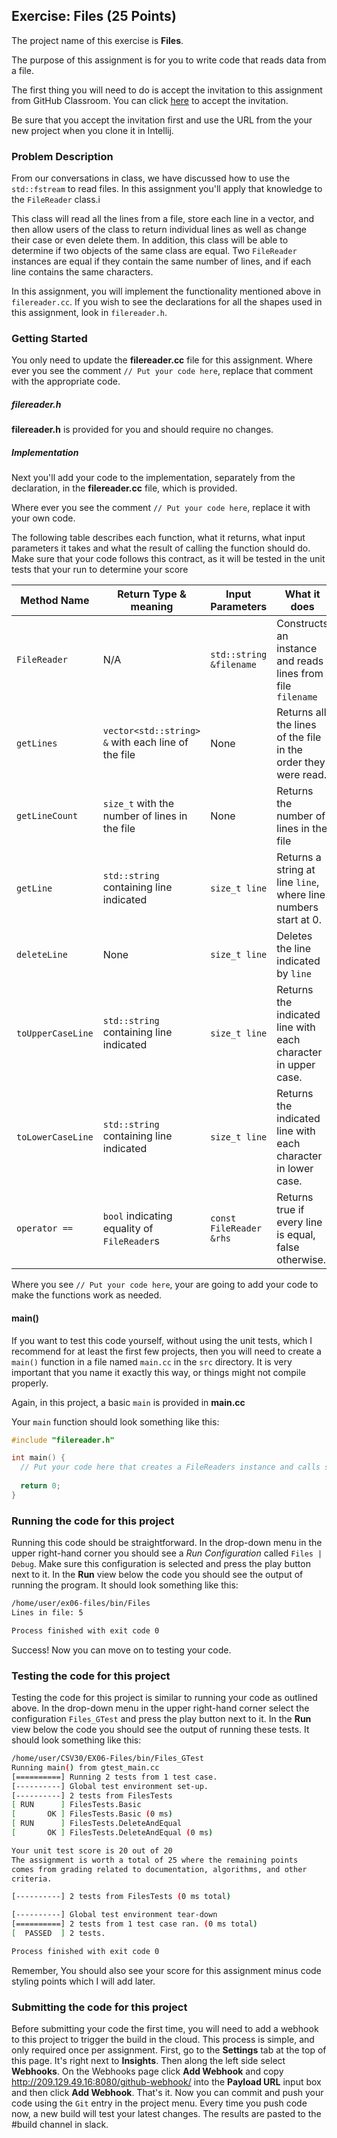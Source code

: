 ## Exercise: Files (25 Points)

The project name of this exercise is **Files**.

The purpose of this assignment is for you to write code that reads data from a file. 

The first thing you will need to do is accept the invitation to this assignment
from GitHub Classroom. You can click [here](https://classroom.github.com/a/aKz-Pr13) to accept the invitation. 

Be sure that you accept the invitation first and use the URL from
the your new project when you clone it in Intellij.

### Problem Description

From our conversations in class, we have discussed how to use the `std::fstream` to read files. In this
assignment you'll apply that knowledge to the `FileReader` class.i

This class will read all the lines from a file, store each line in a vector, and then allow users of the class
to return individual lines as well as change their case or even delete them. In addition, this class will be able
to determine if two objects of the same class are equal. Two `FileReader` instances are equal if they contain the
same number of lines, and if each line contains the same characters.

In this assignment, you will implement the functionality mentioned above in `filereader.cc`. If you wish to see the declarations
for all the shapes used in this assignment, look in `filereader.h`.

### Getting Started

You only need to update the **filereader.cc** file for this assignment.
Where ever you see the comment `// Put your code here`, replace that comment with the appropriate code. 
  
##### filereader.h

**filereader.h** is provided for you and should require no changes.  

##### Implementation

Next you'll add your code to the implementation, separately from the declaration, in the **filereader.cc** file, which is provided.

Where ever you see the comment `// Put your code here`, replace it with your own code.

The following table describes each function, what it returns, what input parameters it takes and what the result
of calling the function should do. Make sure that your code follows this contract, as it will be tested in the
unit tests that your run to determine your score

| Method Name       | Return Type & meaning                              | Input Parameters        | What it does                                                   | 
|-------------------|----------------------------------------------------|-------------------------|----------------------------------------------------------------|
| `FileReader`      | N/A                                                | `std::string &filename` | Constructs an instance and reads lines from file `filename`    |
| `getLines`        | `vector<std::string> &` with each line of the file | None                    | Returns all the lines of the file in the order they were read. |
| `getLineCount`    | `size_t` with the number of lines in the file      | None                    | Returns the number of lines in the file                        |
| `getLine`         | `std::string` containing line indicated            | `size_t line`           | Returns a string at line `line`, where line numbers start at 0.|
| `deleteLine`      | None                                               | `size_t line`           | Deletes the line indicated by `line`                           |
| `toUpperCaseLine` | `std::string` containing line indicated            | `size_t line`           | Returns the indicated line with each character in upper case.  |
| `toLowerCaseLine` | `std::string` containing line indicated            | `size_t line`           | Returns the indicated line with each character in lower case.  |
| `operator ==`     | `bool` indicating equality of `FileReader`s        | `const FileReader &rhs` | Returns true if every line is equal, false otherwise.          |

Where you see `// Put your code here`, your are going to add your code to make the functions work as
needed. 
 
#### main()

If you want to test this code yourself, without using the unit tests, which I recommend for at least the first few projects, then you will need to create a `main()` function in a file named `main.cc` in the `src` directory. It is very important that you name it exactly this way, or things might not compile properly.

Again, in this project, a basic `main` is provided in **main.cc**

Your `main` function should look something like this:

```cpp
#include "filereader.h"

int main() {
  // Put your code here that creates a FileReaders instance and calls several of its methods.
  
  return 0;
}
```

### Running the code for this project

Running this code should be straightforward. In the drop-down 
menu in the upper right-hand corner you should see a *Run
Configuration* called `Files | Debug`. Make sure this 
configuration is selected and press the play button next to it.
In the **Run** view below the code you should see the output 
of running the program. It should look something like this:

```bash
/home/user/ex06-files/bin/Files
Lines in file: 5

Process finished with exit code 0
```
Success! Now you can move on to testing your code.

### Testing the code for this project

Testing the code for this project is similar to running your code
as outlined above. In the drop-down menu in the upper right-hand
corner select the configuration `Files_GTest` and press the 
play button next to it. In the **Run** view below the code you should
see the output of running these tests. It should look something
like this:

```bash
/home/user/CSV30/EX06-Files/bin/Files_GTest
Running main() from gtest_main.cc
[==========] Running 2 tests from 1 test case.
[----------] Global test environment set-up.
[----------] 2 tests from FilesTests
[ RUN      ] FilesTests.Basic
[       OK ] FilesTests.Basic (0 ms)
[ RUN      ] FilesTests.DeleteAndEqual
[       OK ] FilesTests.DeleteAndEqual (0 ms)

Your unit test score is 20 out of 20
The assignment is worth a total of 25 where the remaining points
comes from grading related to documentation, algorithms, and other
criteria.

[----------] 2 tests from FilesTests (0 ms total)

[----------] Global test environment tear-down
[==========] 2 tests from 1 test case ran. (0 ms total)
[  PASSED  ] 2 tests.

Process finished with exit code 0
```

Remember, You should also see your score for this
assignment minus code styling points which I will add later.


### Submitting the code for this project
Before submitting your code the first time, you will need to add a webhook to this project to trigger 
the build in the cloud. This process is simple, and only required once per assignment. First, go to 
the **Settings** tab at the top of this page. It's right next to **Insights**. Then along the left 
side select **Webhooks**. On the Webhooks page click **Add Webhook** and copy http://209.129.49.16:8080/github-webhook/ 
into the **Payload URL** input box and then click **Add Webhook**. That's it. Now you can commit and 
push your code using the `Git` entry in the project menu. Every time you push code now, a new build 
will test your latest changes. The results are pasted to the #build channel in slack.
